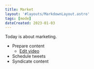 ```yaml
---
title: Market
layout: '#layouts/MarkdownLayout.astro'
tags: [mode]
dateCreated: 2023-01-03
---
```


Today is about marketing.

- Prepare content
  - [Edit video](/mode/edit-video)
- Schedule tweets
- Syndicate content
